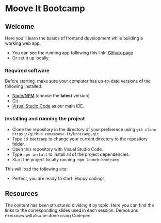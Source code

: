 # Moove It Bootcamp

## Welcome

Here you'll learn the basics of frontend development while building a working web app.

- You can see the running app following this link: [Github-page](https://moove-it.github.io/bootcamp/)
- Or set it up locally:

### Required software

Before starting, make sure your computer has up-to-date versions of the following installed:

- [Node/NPM](https://nodejs.org/en/download) (choose the **latest** version)
- [Git](https://git-scm.com/downloads)
- [Visual Studio Code](https://code.visualstudio.com) as our main IDE.

### Installing and running the project

- Clone the repository in the directory of your preference using `git clone https://github.com/moove-it/bootcamp.git`
- Type `cd bootcamp` to change your current directory to the repository folder.
- Open this repository with Visual Studio Code.
- Type `npm install` to install all of the project dependencies.
- Start the project locally running: `npm launch-bootcamp`

This will load the following site:

<!-- Pending screenshot uploaded to the wiki -->
<!-- https://github.com/RWTH-EBC/AixLib/wiki/How-to:-Add-images-to-the-Wiki -->
<!-- <img src="" width=500 /> -->

- Perfect, you are ready to start. Happy coding!

## Resources

The content has been structured dividing it by topic. Here you can find the links to the corresponding slides used in each session. Demos and exercises will also be done using Codepen.
